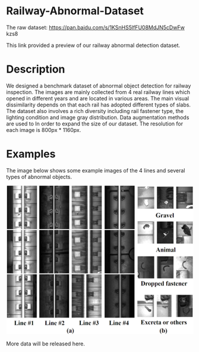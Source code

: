 # Railway-Abnormal-Dataset

The raw dataset:
https://pan.baidu.com/s/1KSnHS5lfFU08MdJN5cDwFw  kzs8 

This link provided a preview of our railway abnormal detection dataset.

# Description
We designed a benchmark dataset of abnormal object detection for railway inspection.
The images are mainly collected from 4 real railway lines which opened in different years and are located in various areas. 
The main visual dissimilarity depends on that each rail has adopted different types of slabs. 
The dataset also involves a rich diversity including rail fastener type, the lighting condition and image gray distribution.
Data augmentation methods are used to In order to expand the size of our dataset.
The resolution for each image is 800px * 1160px.

# Examples

The image below shows some example images of the 4 lines and several types of abnormal objects.

![examples](./line_example_more.png)

More data will be released here.